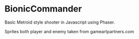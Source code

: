 # BionicCommander

Basic Metroid style shooter in Javascript using Phaser.

Sprites both player and enemy taken from gameartpartners.com